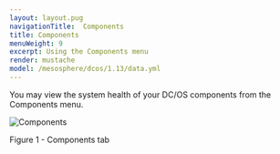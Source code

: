 ```yaml
---
layout: layout.pug
navigationTitle:  Components
title: Components
menuWeight: 9
excerpt: Using the Components menu
render: mustache
model: /mesosphere/dcos/1.13/data.yml
---
```


You may view the system health of your DC/OS components from the Components menu.

![Components](/mesosphere/dcos/1.13/img/GUI-Components-Main_View-1_12.png)

Figure 1 - Components tab
